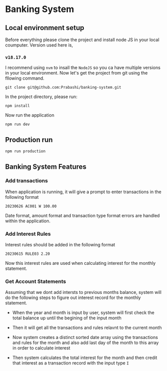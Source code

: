 # Banking System

## Local environment setup

Before everything please clone the project and install node JS in your local coumputer. Version used here is,

### `v18.17.0`

I recommend using `nvm` to insall the `NodeJS` so you ca have multiple versions in your local environment. Now let's get the project from git using the fllowing command.

```
git clone git@github.com:Prabashi/banking-system.git
```

In the project directory, please run:

```
npm install
```

Now run the application

```
npm run dev
```

## Production run

```
npm run production
```

## Banking System Features

### Add transactions

When application is running, it will give a prompt to enter transactions in the following format

```
20230626 AC001 W 100.00
```

Date format, amount format and transaction type format errors are handled within the application.

### Add Interest Rules

Interest rules should be added in the following format

```
20230615 RULE03 2.20
```

Now this interest rules are used when calculating interest for the monthly statement.

### Get Account Statements

Assuming that we dont add intersts to previous months balance, system will do the following steps to figure out interest record for the monthly statement.

- When the year and month is input by user, system will first check the total balance up until the begining of the input month

- Then it will get all the transactions and rules relavnt to the current month

- Now system creates a distinct sorted date array using the transactions and rules for the month and also add last day of the month to this array in order to calculate interest

- Then system calculates the total interest for the month and then credit that interest as a transaction record with the input type `I`
